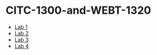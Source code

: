 # CITC-1300-and-WEBT-1320
<ul>
    <li><a href="Lab1/index.html" target="_blank">Lab 1</a></li>
    <li><a href="Lab2/index.html" target="_blank">Lab 2</a></li>
    <li><a href="Lab3/index.html" target="_blank">Lab 3</a></li>
    <li><a href="Lab 4/index.html" target="_blank">Lab 4</a></li>
</ul>